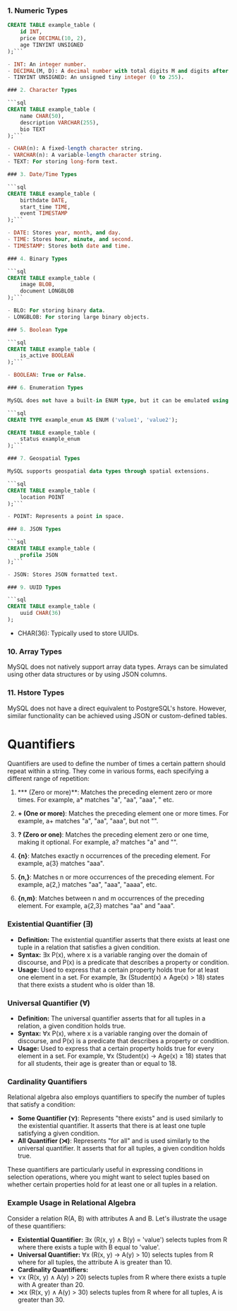 ### 1. Numeric Types

```sql
CREATE TABLE example_table (
    id INT,
    price DECIMAL(10, 2),
    age TINYINT UNSIGNED
);```

- INT: An integer number.
- DECIMAL(M, D): A decimal number with total digits M and digits after the decimal point D.
- TINYINT UNSIGNED: An unsigned tiny integer (0 to 255).

### 2. Character Types

```sql
CREATE TABLE example_table (
    name CHAR(50),
    description VARCHAR(255),
    bio TEXT
);```

- CHAR(n): A fixed-length character string.
- VARCHAR(n): A variable-length character string.
- TEXT: For storing long-form text.

### 3. Date/Time Types

```sql
CREATE TABLE example_table (
    birthdate DATE,
    start_time TIME,
    event TIMESTAMP
);```

- DATE: Stores year, month, and day.
- TIME: Stores hour, minute, and second.
- TIMESTAMP: Stores both date and time.

### 4. Binary Types

```sql
CREATE TABLE example_table (
    image BLOB,
    document LONGBLOB
);```

- BLO: For storing binary data.
- LONGBLOB: For storing large binary objects.

### 5. Boolean Type

```sql
CREATE TABLE example_table (
    is_active BOOLEAN
);```

- BOOLEAN: True or False.

### 6. Enumeration Types

MySQL does not have a built-in ENUM type, but it can be emulated using a set of predefined constants.

```sql
CREATE TYPE example_enum AS ENUM ('value1', 'value2');

CREATE TABLE example_table (
    status example_enum
);```

### 7. Geospatial Types

MySQL supports geospatial data types through spatial extensions.

```sql
CREATE TABLE example_table (
    location POINT
);```

- POINT: Represents a point in space.

### 8. JSON Types

```sql
CREATE TABLE example_table (
    profile JSON
);```

- JSON: Stores JSON formatted text.

### 9. UUID Types

```sql
CREATE TABLE example_table (
    uuid CHAR(36)
);
```

- CHAR(36): Typically used to store UUIDs.

### 10. Array Types

MySQL does not natively support array data types. Arrays can be simulated using other data structures or by using JSON columns.

### 11. Hstore Types

MySQL does not have a direct equivalent to PostgreSQL's hstore. However, similar functionality can be achieved using JSON or custom-defined tables.
# Quantifiers

Quantifiers are used to define the number of times a certain pattern should repeat within a string. They come in various forms, each specifying a different range of repetition:

1. *** (Zero or more)**: Matches the preceding element zero or more times. For example, a* matches "a", "aa", "aaa", " etc.

2. **+ (One or more)**: Matches the preceding element one or more times. For example, a+ matches "a", "aa", "aaa", but not "".

3. **? (Zero or one)**: Matches the preceding element zero or one time, making it optional. For example, a? matches "a" and "".

4. **{n}**: Matches exactly n occurrences of the preceding element. For example, a{3} matches "aaa".

5. **{n,}**: Matches n or more occurrences of the preceding element. For example, a{2,} matches "aa", "aaa", "aaaa", etc.

6. **{n,m}**: Matches between n and m occurrences of the preceding element. For example, a{2,3} matches "aa" and "aaa".
### Existential Quantifier (∃)

- **Definition:** The existential quantifier asserts that there exists at least one tuple in a relation that satisfies a given condition.
- **Syntax:** ∃x P(x), where x is a variable ranging over the domain of discourse, and P(x) is a predicate that describes a property or condition.
- **Usage:** Used to express that a certain property holds true for at least one element in a set. For example, ∃x (Student(x) ∧ Age(x) > 18) states that there exists a student who
 is older than 18.

### Universal Quantifier (∀)

- **Definition:** The universal quantifier asserts that for all tuples in a relation, a given condition holds true.
- **Syntax:** ∀x P(x), where x is a variable ranging over the domain of discourse, and P(x) is a predicate that describes a property or condition.
- **Usage:** Used to express that a certain property holds true for every element in a set. For example, ∀x (Student(x) → Age(x) ≥ 18) states that for all students, their age is
 greater than or equal to 18.

### Cardinality Quantifiers

Relational algebra also employs quantifiers to specify the number of tuples that satisfy a condition:

- **Some Quantifier (⋎)**: Represents "there exists" and is used similarly to the existential quantifier. It asserts that there is at least one tuple satisfying a given condition.
- **All Quantifier (⋊)**: Represents "for all" and is used similarly to the universal quantifier. It asserts that for all tuples, a given condition holds true.

These quantifiers are particularly useful in expressing conditions in selection operations, where you might want to select tuples based on whether certain properties hold for at
 least one or all tuples in a relation.

### Example Usage in Relational Algebra

Consider a relation R(A, B) with attributes A and B. Let's illustrate the usage of these quantifiers:

- **Existential Quantifier:** ∃x (R(x, y) ∧ B(y) = 'value') selects tuples from R where there exists a tuple with B equal to 'value'.
- **Universal Quantifier:** ∀x (R(x, y) → A(y) > 10) selects tuples from R where for all tuples, the attribute A is greater than 10.
- **Cardinality Quantifiers:**
 - ⋎x (R(x, y) ∧ A(y) > 20) selects tuples from R where there exists a tuple with A greater than 20.
 - ⋊x (R(x, y) ∧ A(y) > 30) selects tuples from R where for all tuples, A is greater than 30.